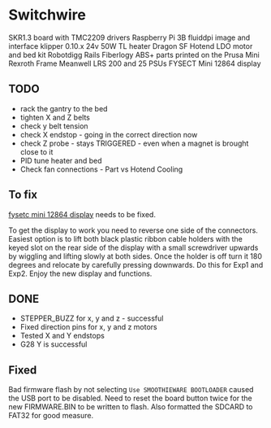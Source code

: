 # Switchwire

SKR1.3 board with TMC2209 drivers
Raspberry Pi 3B
fluiddpi image and interface
klipper 0.10.x
24v 50W TL heater
Dragon SF Hotend
LDO motor and bed kit
Robotdigg Rails
Fiberlogy ABS+ parts printed on the Prusa Mini
Rexroth Frame
Meanwell LRS 200 and 25 PSUs
FYSECT Mini 12864 display

## TODO

* rack the gantry to the bed
* tighten X and Z belts
* check y belt tension
* check X endstop - going in the correct direction now 
* check Z probe - stays TRIGGERED - even when a magnet is brought close to it
* PID tune heater and bed
* Check fan connections - Part vs Hotend Cooling

## To fix

[fysetc mini 12864 display](https://wiki.fysetc.com/Manual_for_Mini_panel_on_SKR/) needs to be fixed.

To get the display to work you need to reverse one side of the connectors. Easiest option is to lift both black plastic ribbon cable holders with the keyed slot on the rear side of the display with a small screwdriver upwards by wiggling and lifting slowly at both sides. Once the holder is off turn it 180 degrees and relocate by carefully pressing downwards. Do this for Exp1 and Exp2. Enjoy the new display and functions.

## DONE

* STEPPER_BUZZ for x, y and z - successful
* Fixed direction pins for x, y and z motors
* Tested X and Y endstops
* G28 Y is successful

## Fixed

Bad firmware flash by not selecting `Use SMOOTHIEWARE BOOTLOADER` caused the USB port to be disabled. Need to reset the board button twice for the new FIRMWARE.BIN to be written to flash. Also formatted the SDCARD to FAT32 for good measure.
